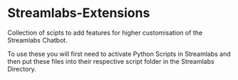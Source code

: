 # Streamlabs-Extensions
Collection of scipts to add features for higher customisation of the Streamlabs Chatbot.

To use these you will first need to activate Python Scripts in Streamlabs and then put these files into their respective script folder in the Streamlabs Directory.
